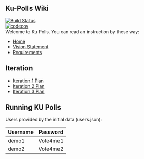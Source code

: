 ## Ku-Polls Wiki
[![Build Status](https://app.travis-ci.com/MyLife4What/ku-polls.svg?branch=iteration2)](https://app.travis-ci.com/MyLife4What/ku-polls)<br>
[![codecov](https://codecov.io/gh/MyLife4What/ku-polls/branch/main/graph/badge.svg?token=A6TMLQ8GXE)](https://codecov.io/gh/MyLife4What/ku-polls)<br>
Welcome to Ku-Polls. You can read an instruction by these way:<br>
- [Home](../../wiki/home)<br>
- [Vision Statement](../../wiki/Vision-Statement)<br>
- [Requirements](../../wiki/Requirements)<br>

## Iteration
- [Iteration 1 Plan](../../wiki/Iteration-1)<br>
- [Iteration 2 Plan](../../wiki/Iteration-2)<br>
- [Iteration 3 Plan](../../wiki/Iteration-3)

## Running KU Polls

Users provided by the initial data (users.json):

| Username  | Password    |
|-----------|-------------|
| demo1     | Vote4me1    |
| demo2     | Vote4me2    |
